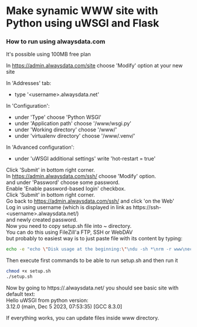 # Make synamic WWW site with Python using uWSGI and Flask<br>

### How to run using alwaysdata.com<br>
It's possible using 100MB free plan<br>

In https://admin.alwaysdata.com/site choose 'Modify' option at your new site

In 'Addresses' tab:
- type '<username\>.alwaysdata.net'

In 'Configuration':
- under 'Type' choose 'Python WSGI'
- under 'Application path' choose '/www/wsgi.py'
- under 'Working directory' choose '/www/'
- under 'virtualenv directory' choose '/www/.venv/'

In 'Advanced configuration':
- under 'uWSGI additional settings' write 'hot-restart = true'

Click 'Submit' in bottom right corner.<br>
In https://admin.alwaysdata.com/ssh/ choose 'Modify' option.<br>
and under 'Password' choose some password.<br>
Enable 'Enable password-based login' checkbox.<br>
Click 'Submit' in bottom right corner.<br>
Go back to https://admin.alwaysdata.com/ssh/ and click 'on the Web'<br>
Log in using username (which is displayed in link as https://ssh-<username\>.alwaysdata.net/)<br>
and newly created password.<br>
Now you need to copy setup.sh file into ~ directory.<br>
You can do this using FileZill'a FTP, SSH or WebDAV<br>
but probably to easiest way is to just paste file with its content by typing:<br>
```bash
echo -e "echo \"Disk usage at the beginning:\"\ndu -sh *\nrm -r www\necho \"Disk usage after rm -r www:\"\ndu -sh *\nmkdir www\ncd www\ncat <<EOF >wsgi.py\nfrom flask_app import app as application\nEOF\ncat <<EOF >flask_app.py\nfrom flask import Flask\nfrom sys import version\n\napp = Flask(__name__)\n\n@app.route(\"/\")\ndef flask_app():\n    return \"Hello uWSGI from python version: <br>\" + version\nEOF\npython -m venv .venv\n. .venv/bin/activate\npip install Flask\npip install pyuwsgi\ncd ..\necho \"Check if don't need to install these; maybe they're preinstalled:\"\necho \"Disk usage after setup:\"\ndu -sh *" > setup.sh
```
Then execute first commands to be able to run setup.sh and then run it<br>
```bash
chmod +x setup.sh
./setup.sh
```
Now by going to https://<username>.alwaysdata.net/ you should see basic site with default text:<br>
Hello uWSGI from python version:<br>
3.12.0 (main, Dec 5 2023, 07:53:35) [GCC 8.3.0]

If everything works, you can update files inside www directory.
